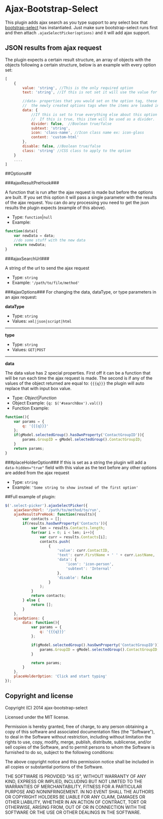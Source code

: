 Ajax-Bootstrap-Select
=====================

This plugin adds ajax search as you type support to any select box that [bootstrap-select](http://silviomoreto.github.io/bootstrap-select/) has instantiated.  Just make sure bootstrap-select runs first and then attach `.ajaxSelectPicker(options)` and it will add ajax support.

## JSON results from ajax request ##

The plugin expects a certain result structure, an array of objects with the objects following a certain structure, below is an example with every option set:

```js
[
	{
		value: 'string', //This is the only required option
		text: 'string', //If this is not set it will use the value for the text

		//data- properties that you would set on the option tag, these will be set on
        //  the newly created options tags when the items are loaded in
		data: {
			//If this is set to true everything else about this option will be ignored.
            //  If this is true, this item will be used as a divider.
			divider: false,  //Boolean true/false
			subtext: 'string',
			icon: 'class-name', //Icon class name ex: icon-glass
			content: 'custom-html'
		},
		disable: false, //Boolean true/false
		class: 'string' //CSS class to apply to the option
	}
	....
]
```

##Options##

###ajaxResultPreHook###

A function that is run after the ajax request is made but before the options are built.  If you set this option it will pass a single parameter with the results of the ajax request.  You can do any processing you need to get the json results the plugin expects (example of this above).

* Type: `function`|`null`
* Example: 

```js
function(data){
    var newData = data;
    //do some stuff with the new data
    return newData;
}
```

###ajaxSearchUrl###

A string of the url to send the ajax request

* Type: `string`
* Example: `'/path/to/file/method'`


###ajaxOptions###
For changing the data, dataType, or type parameters in an ajax request:

**dataType**

* Type: `string`
* Values: `xml|json|script|html`

***

**type**

* Type: `string`
* Values: `GET|POST`

*** 

**data**

The data value has 2 special properties.  First off it can be a function that will be run each time the ajax request is made.  The second is if any of the values of the object returned are equal to: `{{{q}}}` the plugin will auto replace that with input box value.

* Type: *Object|Function*
* Object Example: `{q: $('#searchBox').val()}`
* Function Example: 

```js
function(){
    var params = {
        q: '{{{q}}}'
    };
    if(gModel.selectedGroup().hasOwnProperty('ContactGroupID')){
        params.GroupID = gModel.selectedGroup().ContactGroupID;
    }
    return params;
}
```
###placeHolderOption###
If this is set as a string the plugin will add a `data-hidden="true"` field with this value as the text before any other options are added from the ajax request

* Type: `string`
* Example: `'Some string to show instead of the first option'`


##Full example of plugin:

```js
$('.select-picker').ajaxSelectPicker({
    ajaxSearchUrl: '/path/to/method/to/run',
    ajaxResultsPreHook: function(results){
        var contacts = [];
        if(results.hasOwnProperty('Contacts')){
            var len = results.Contacts.length;
            for(var i = 0; i < len; i++){
                var curr = results.Contacts[i];
                contacts.push(
                    {
                        'value': curr.ContactID, 
                        'text': curr.FirstName + ' ' + curr.LastName,
                        'data': {
                            'icon': 'icon-person',
                            'subtext': 'Internal'
                        },
                        'disable': false
                    }
                );
            }
            return contacts;
        } else {
            return [];
        }
    },
    ajaxOptions: {
        data: function(){
            var params = {
                q: '{{{q}}}'
            };

            if(gModel.selectedGroup().hasOwnProperty('ContactGroupID')){
                params.GroupID = gModel.selectedGroup().ContactGroupID;
            }

            return params;
        }
    },
    placeHolderOption: 'Click and start typing'
});
```

## Copyright and license

Copyright (C) 2014 ajax-bootstrap-select

Licensed under the MIT license.

Permission is hereby granted, free of charge, to any person obtaining a copy of this software and associated documentation files (the "Software"), to deal in the Software without restriction, including without limitation the rights to use, copy, modify, merge, publish, distribute, sublicense, and/or sell copies of the Software, and to permit persons to whom the Software is furnished to do so, subject to the following conditions:

The above copyright notice and this permission notice shall be included in all copies or substantial portions of the Software.

THE SOFTWARE IS PROVIDED "AS IS", WITHOUT WARRANTY OF ANY KIND, EXPRESS OR IMPLIED, INCLUDING BUT NOT LIMITED TO THE WARRANTIES OF MERCHANTABILITY, FITNESS FOR A PARTICULAR PURPOSE AND NONINFRINGEMENT. IN NO EVENT SHALL THE AUTHORS OR COPYRIGHT HOLDERS BE LIABLE FOR ANY CLAIM, DAMAGES OR OTHER LIABILITY, WHETHER IN AN ACTION OF CONTRACT, TORT OR OTHERWISE, ARISING FROM, OUT OF OR IN CONNECTION WITH THE SOFTWARE OR THE USE OR OTHER DEALINGS IN THE SOFTWARE.

